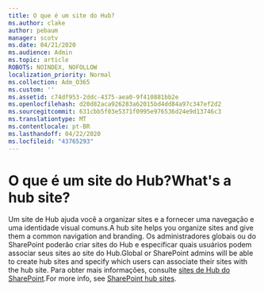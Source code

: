 ```yaml
---
title: O que é um site do Hub?
ms.author: clake
author: pebaum
manager: scotv
ms.date: 04/21/2020
ms.audience: Admin
ms.topic: article
ROBOTS: NOINDEX, NOFOLLOW
localization_priority: Normal
ms.collection: Adm_O365
ms.custom: ''
ms.assetid: c74df953-2ddc-4375-aea0-9f410881bb2e
ms.openlocfilehash: d20d82aca926283a62015bd4dd84a97c347ef2d2
ms.sourcegitcommit: 631cbb5f03e5371f0995e976536d24e9d13746c3
ms.translationtype: MT
ms.contentlocale: pt-BR
ms.lasthandoff: 04/22/2020
ms.locfileid: "43765293"
---
```

# <a name="whats-a-hub-site"></a><span data-ttu-id="da18f-102">O que é um site do Hub?</span><span class="sxs-lookup"><span data-stu-id="da18f-102">What's a hub site?</span></span>

<span data-ttu-id="da18f-103">Um site de Hub ajuda você a organizar sites e a fornecer uma navegação e uma identidade visual comuns.</span><span class="sxs-lookup"><span data-stu-id="da18f-103">A hub site helps you organize sites and give them a common navigation and branding.</span></span> <span data-ttu-id="da18f-104">Os administradores globais ou do SharePoint poderão criar sites do Hub e especificar quais usuários podem associar seus sites ao site do Hub.</span><span class="sxs-lookup"><span data-stu-id="da18f-104">Global or SharePoint admins will be able to create hub sites and specify which users can associate their sites with the hub site.</span></span> <span data-ttu-id="da18f-105">Para obter mais informações, consulte [sites de Hub do SharePoint](https://go.microsoft.com/fwlink/?linkid=869388).</span><span class="sxs-lookup"><span data-stu-id="da18f-105">For more info, see [SharePoint hub sites](https://go.microsoft.com/fwlink/?linkid=869388).</span></span>
  